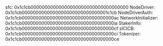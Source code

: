 sfc:                0x1c1cb00000000000000000000000000000000000
NodeDriver:         0x1c1cb0000000000000000000000000000001c1cb
NodeDriverAuth:     0x1c1cb000000000000000000000000000000000ac
NetworkInitializer: 0x1c1cb000000000000000000000000000000000ia
StakerInfo:         0x1c1cb000000000000000000000000000000000cf
sICICB:             0x1c1cb000000000000000000000000000000000ci
Tokenizer:          0x1c1cb000000000000000000000000000000000ce
